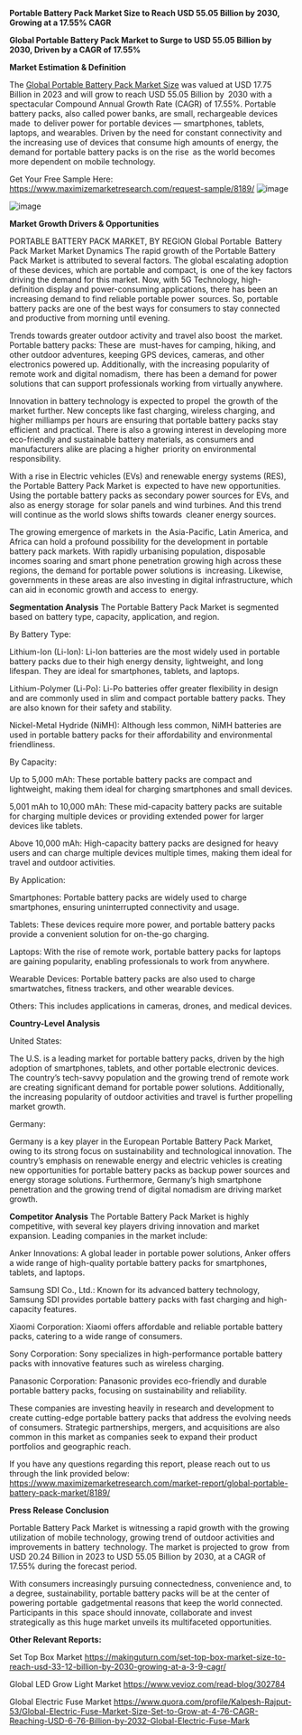 **Portable Battery Pack Market Size to Reach USD 55.05 Billion by 2030, Growing at a 17.55% CAGR**

**Global Portable Battery Pack Market to Surge to USD 55.05 Billion by 2030, Driven by a CAGR of 17.55%**

**Market Estimation & Definition**

The [Global Portable Battery Pack Market Size](https://www.maximizemarketresearch.com/market-report/global-portable-battery-pack-market/8189/) was valued at USD 17.75 Billion in 2023 and will grow to reach USD 55.05 Billion by 2030 with a spectacular Compound Annual Growth Rate (CAGR) of 17.55%. Portable battery packs, also called power banks, are small, rechargeable devices made to deliver power for portable devices — smartphones, tablets, laptops, and wearables. Driven by the need for constant connectivity and the increasing use of devices that consume high amounts of energy, the demand for portable battery packs is on the rise as the world becomes more dependent on mobile technology.

Get Your Free Sample Here: https://www.maximizemarketresearch.com/request-sample/8189/ 
![image](https://github.com/user-attachments/assets/56a176fa-7585-4166-9288-2813dd266706)

![image](https://github.com/user-attachments/assets/7ee7b61c-5f8a-422e-be66-831a98bea9fe)


**Market Growth Drivers & Opportunities**

PORTABLE BATTERY PACK MARKET, BY REGION Global Portable Battery Pack Market Market Dynamics The rapid growth of the Portable Battery Pack Market is attributed to several factors. The global escalating adoption of these devices, which are portable and compact, is one of the key factors driving the demand for this market. Now, with 5G Technology, high-definition display and power-consuming applications, there has been an increasing demand to find reliable portable power sources. So, portable battery packs are one of the best ways for consumers to stay connected and productive from morning until evening.

Trends towards greater outdoor activity and travel also boost the market. Portable battery packs: These are must-haves for camping, hiking, and other outdoor adventures, keeping GPS devices, cameras, and other electronics powered up. Additionally, with the increasing popularity of remote work and digital nomadism, there has been a demand for power solutions that can support professionals working from virtually anywhere.

Innovation in battery technology is expected to propel the growth of the market further. New concepts like fast charging, wireless charging, and higher milliamps per hours are ensuring that portable battery packs stay efficient and practical. There is also a growing interest in developing more eco-friendly and sustainable battery materials, as consumers and manufacturers alike are placing a higher priority on environmental responsibility.

With a rise in Electric vehicles (EVs) and renewable energy systems (RES), the Portable Battery Pack Market is expected to have new opportunities. Using the portable battery packs as secondary power sources for EVs, and also as energy storage for solar panels and wind turbines. And this trend will continue as the world slows shifts towards cleaner energy sources.

The growing emergence of markets in the Asia-Pacific, Latin America, and Africa can hold a profound possibility for the development in portable battery pack markets. With rapidly urbanising population, disposable incomes soaring and smart phone penetration growing high across these regions, the demand for portable power solutions is increasing. Likewise, governments in these areas are also investing in digital infrastructure, which can aid in economic growth and access to energy.

**Segmentation Analysis**
The Portable Battery Pack Market is segmented based on battery type, capacity, application, and region.

By Battery Type:

Lithium-Ion (Li-Ion): Li-Ion batteries are the most widely used in portable battery packs due to their high energy density, lightweight, and long lifespan. They are ideal for smartphones, tablets, and laptops.

Lithium-Polymer (Li-Po): Li-Po batteries offer greater flexibility in design and are commonly used in slim and compact portable battery packs. They are also known for their safety and stability.

Nickel-Metal Hydride (NiMH): Although less common, NiMH batteries are used in portable battery packs for their affordability and environmental friendliness.

By Capacity:

Up to 5,000 mAh: These portable battery packs are compact and lightweight, making them ideal for charging smartphones and small devices.

5,001 mAh to 10,000 mAh: These mid-capacity battery packs are suitable for charging multiple devices or providing extended power for larger devices like tablets.

Above 10,000 mAh: High-capacity battery packs are designed for heavy users and can charge multiple devices multiple times, making them ideal for travel and outdoor activities.

By Application:

Smartphones: Portable battery packs are widely used to charge smartphones, ensuring uninterrupted connectivity and usage.

Tablets: These devices require more power, and portable battery packs provide a convenient solution for on-the-go charging.

Laptops: With the rise of remote work, portable battery packs for laptops are gaining popularity, enabling professionals to work from anywhere.

Wearable Devices: Portable battery packs are also used to charge smartwatches, fitness trackers, and other wearable devices.

Others: This includes applications in cameras, drones, and medical devices.

**Country-Level Analysis**

United States:

The U.S. is a leading market for portable battery packs, driven by the high adoption of smartphones, tablets, and other portable electronic devices. The country’s tech-savvy population and the growing trend of remote work are creating significant demand for portable power solutions. Additionally, the increasing popularity of outdoor activities and travel is further propelling market growth.

Germany:

Germany is a key player in the European Portable Battery Pack Market, owing to its strong focus on sustainability and technological innovation. The country’s emphasis on renewable energy and electric vehicles is creating new opportunities for portable battery packs as backup power sources and energy storage solutions. Furthermore, Germany’s high smartphone penetration and the growing trend of digital nomadism are driving market growth.

**Competitor Analysis**
The Portable Battery Pack Market is highly competitive, with several key players driving innovation and market expansion. Leading companies in the market include:

Anker Innovations: A global leader in portable power solutions, Anker offers a wide range of high-quality portable battery packs for smartphones, tablets, and laptops.

Samsung SDI Co., Ltd.: Known for its advanced battery technology, Samsung SDI provides portable battery packs with fast charging and high-capacity features.

Xiaomi Corporation: Xiaomi offers affordable and reliable portable battery packs, catering to a wide range of consumers.

Sony Corporation: Sony specializes in high-performance portable battery packs with innovative features such as wireless charging.

Panasonic Corporation: Panasonic provides eco-friendly and durable portable battery packs, focusing on sustainability and reliability.

These companies are investing heavily in research and development to create cutting-edge portable battery packs that address the evolving needs of consumers. Strategic partnerships, mergers, and acquisitions are also common in this market as companies seek to expand their product portfolios and geographic reach.

If you have any questions regarding this report, please reach out to us through the link provided below: https://www.maximizemarketresearch.com/market-report/global-portable-battery-pack-market/8189/ 

**Press Release Conclusion**

Portable Battery Pack Market is witnessing a rapid growth with the growing utilization of mobile technology, growing trend of outdoor activities and improvements in battery technology. The market is projected to grow from USD 20.24 Billion in 2023 to USD 55.05 Billion by 2030, at a CAGR of 17.55% during the forecast period.

With consumers increasingly pursuing connectedness, convenience and, to a degree, sustainability, portable battery packs will be at the center of powering portable gadgetmental reasons that keep the world connected. Participants in this space should innovate, collaborate and invest strategically as this huge market unveils its multifaceted opportunities.

**Other Relevant Reports:**

Set Top Box Market https://makinguturn.com/set-top-box-market-size-to-reach-usd-33-12-billion-by-2030-growing-at-a-3-9-cagr/ 

Global LED Grow Light Market https://www.vevioz.com/read-blog/302784 

Global Electric Fuse Market https://www.quora.com/profile/Kalpesh-Rajput-53/Global-Electric-Fuse-Market-Size-Set-to-Grow-at-4-76-CAGR-Reaching-USD-6-76-Billion-by-2032-Global-Electric-Fuse-Mark 
